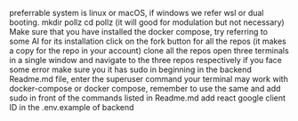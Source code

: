 preferrable system is linux or macOS, if windows we refer wsl or dual booting. 
mkdir pollz
cd pollz (it will good for modulation but not necessary)
Make sure that you have installed the docker compose, try referring to some AI for its installation 
click on the fork button for all the repos (it makes a copy for the repo in your account)
clone all the repos
open three terminals in a single window and navigate to the three repos respectively
if you face some error make sure you it has sudo in beginning
in the backend Readme.md file, enter the superuser command
your terminal may work with docker-compose or docker compose, remember to use the same and add sudo in front of the commands listed in Readme.md
add react google client ID in the .env.example of backend

